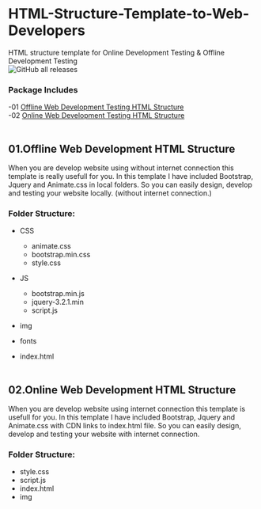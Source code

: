# HTML-Structure-Template-to-Web-Developers
HTML structure template for Online Development Testing &amp; Offline Development Testing<br>
![GitHub all releases](https://img.shields.io/github/downloads/samithawijesekara/HTML-Structure-Template-for-Web-Developers/total?logo=GitHub)

### Package Includes
-01 [Offline Web Development Testing HTML Structure](#Offline)<br>
-02 [Online Web Development Testing HTML Structure](#Online)<br><br>

## 01.Offline Web Development HTML Structure <a name="Offline"/>
When you are develop website using without internet connection this template is really usefull for you. In this template I have included Bootstrap, Jquery and Animate.css in local folders. So you can easily  design, develop and testing your website locally. (without internet connection.)

### Folder Structure:

- CSS
    - animate.css
    - bootstrap.min.css
    - style.css
- JS
    - bootstrap.min.js
    - jquery-3.2.1.min
    - script.js    
- img
- fonts

- index.html
<br><br>


## 02.Online Web Development HTML Structure <a name="Online"/>
When you are develop website using internet connection this template is usefull for you. In this template I have included Bootstrap, Jquery and Animate.css with CDN links to index.html file. So you can easily  design, develop and testing your website with internet connection.
### Folder Structure:

- style.css
- script.js
- index.html
- img
